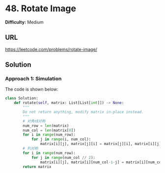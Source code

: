 # 48. Rotate Image

**Difficulty:** Medium

## URL

https://leetcode.com/problems/rotate-image/

## Solution

### Approach 1: Simulation

The code is shown below:

```python
class Solution:
    def rotate(self, matrix: List[List[int]]) -> None:
        """
        Do not return anything, modify matrix in-place instead.
        """
        # 对角线对称
        num_row = len(matrix)
        num_col = len(matrix[0])
        for i in range(num_row):
            for j in range(i, num_col):
                matrix[i][j], matrix[j][i] = matrix[j][i], matrix[i][j]
        # 列对称
        for i in range(num_row):
            for j in range(num_col // 2):
                matrix[i][j], matrix[i][num_col-1-j] = matrix[i][num_col-1-j], matrix[i][j]
        return matrix
```
